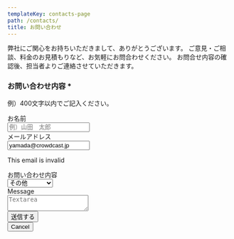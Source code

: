```yaml
---
templateKey: contacts-page
path: /contacts/
title: お問い合わせ
---
```


弊社にご関心をお持ちいただきまして、ありがとうございます。
ご意見・ご相談、料金のお見積もりなど、お気軽にお問合わせください。
お問合せ内容の確認後、担当者よりご連絡させていただきます。

### お問い合わせ内容 *
例）400文字以内でご記入ください。

<form name="contact" netlify>

<div class="field">
  <label class="label">お名前</label>
  <div class="control">
    <input class="input" type="text" placeholder="例）山田　太郎">
  </div>
</div>

<div class="field">
  <label class="label">メールアドレス</label>
  <div class="control has-icons-left has-icons-right">
    <input class="input is-danger" type="email" placeholder="Email input" value="yamada@crowdcast.jp">
    <span class="icon is-small is-left">
      <i class="fas fa-envelope"></i>
    </span>
    <span class="icon is-small is-right">
      <i class="fas fa-exclamation-triangle"></i>
    </span>
  </div>
  <p class="help is-danger">This email is invalid</p>
</div>

<div class="field">
  <label class="label">お問い合わせ内容</label>
  <div class="control">
    <div class="select">
      <select>
        <option>その他</option>
        <option>応募について</option>
        <option>取材のご依頼</option>
      </select>
    </div>
  </div>
</div>
<div class="field">
  <label class="label">Message</label>
  <div class="control">
    <textarea class="textarea" placeholder="Textarea"></textarea>
  </div>
</div>
<div class="field is-grouped">
  <div class="control">
    <button class="button is-medium is-primary is-outlined pl5 pr5">送信する</button>
  </div>
  <div class="control">
    <button class="button is-text">Cancel</button>
  </div>
</div>
</form>
